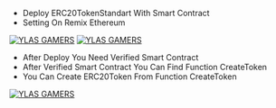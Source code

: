 - Deploy ERC20TokenStandart With Smart Contract
- Setting On Remix Ethereum
  
[![YLAS GAMERS](https://i.ibb.co/1Z70TjJ/Screenshot-1.png)](https://github.com/ylasgamers/web3.eth.py/blob/main/DeployPy/DeployERC20TokenStandart)
[![YLAS GAMERS](https://i.ibb.co/Sw2GLjy/Screenshot-2.png)](https://github.com/ylasgamers/web3.eth.py/blob/main/DeployPy/DeployERC20TokenStandart)

- After Deploy You Need Verified Smart Contract
- After Verified Smart Contract You Can Find Function CreateToken
- You Can Create ERC20Token From Function CreateToken

[![YLAS GAMERS](https://i.ibb.co/G7NPNFK/Screenshot-3.png)](https://github.com/ylasgamers/web3.eth.py/blob/main/DeployPy/DeployERC20TokenStandart)
